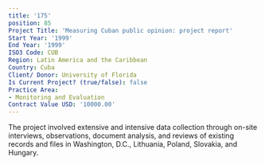 ```yaml
---
title: '175'
position: 85
Project Title: 'Measuring Cuban public opinion: project report'
Start Year: '1999'
End Year: '1999'
ISO3 Code: CUB
Region: Latin America and the Caribbean
Country: Cuba
Client/ Donor: University of Florida
Is Current Project? (true/false): false
Practice Area:
- Monitoring and Evaluation
Contract Value USD: '10000.00'
---
```


The project involved extensive and intensive data collection through on-site interviews, observations, document analysis, and reviews of existing records and files in Washington, D.C., Lithuania, Poland, Slovakia, and Hungary.